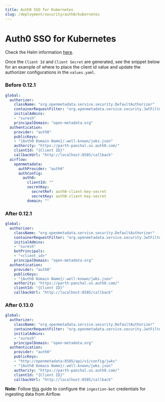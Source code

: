 ```yaml
---
title: Auth0 SSO for Kubernetes
slug: /deployment/security/auth0/kubernetes
---
```


# Auth0 SSO for Kubernetes

Check the Helm information [here](https://artifacthub.io/packages/search?repo=open-metadata).

Once the `Client Id` and `Client Secret` are generated, see the snippet below for an example of where to
place the client id value and update the authorizer configurations in the `values.yaml`.

### Before 0.12.1

```yaml
global:
  authorizer:
    className: "org.openmetadata.service.security.DefaultAuthorizer"
    containerRequestFilter: "org.openmetadata.service.security.JwtFilter"
    initialAdmins: 
    - "suresh"
    principalDomain: "open-metadata.org"
  authentication:
    provider: "auth0"
    publicKeys: 
    - "{Auth0 Domain Name}/.well-known/jwks.json"
    authority: "https://parth-panchal.us.auth0.com/"
    clientId: "{Client ID}"
    callbackUrl: "http://localhost:8585/callback"
  airflow:
    openmetadata:
      authProvider: "auth0"
      authConfig:
        auth0:
          clientId: ""
          secretKey:
            secretRef: auth0-client-key-secret
            secretKey: auth0-client-key-secret
          domain: ""
```

### After 0.12.1

```yaml
global:
  authorizer:
    className: "org.openmetadata.service.security.DefaultAuthorizer"
    containerRequestFilter: "org.openmetadata.service.security.JwtFilter"
    initialAdmins: 
    - "suresh"
    botPrincipals: 
    - "<client_id>"
    principalDomain: "open-metadata.org"
  authentication:
    provider: "auth0"
    publicKeys: 
    - "{Auth0 Domain Name}/.well-known/jwks.json"
    authority: "https://parth-panchal.us.auth0.com/"
    clientId: "{Client ID}"
    callbackUrl: "http://localhost:8585/callback"
```

### After 0.13.0

```yaml
global:
  authorizer:
    className: "org.openmetadata.service.security.DefaultAuthorizer"
    containerRequestFilter: "org.openmetadata.service.security.JwtFilter"
    initialAdmins: 
    - "suresh"
    principalDomain: "open-metadata.org"
  authentication:
    provider: "auth0"
    publicKeys: 
    - "http://openmetadata:8585/api/v1/config/jwks"
    - "{Auth0 Domain Name}/.well-known/jwks.json"
    authority: "https://parth-panchal.us.auth0.com/"
    clientId: "{Client ID}"
    callbackUrl: "http://localhost:8585/callback"
```

**Note:** Follow [this](/how-to-guides/feature-configurations/bots) guide to configure the `ingestion-bot` credentials for
ingesting data from Airflow.
